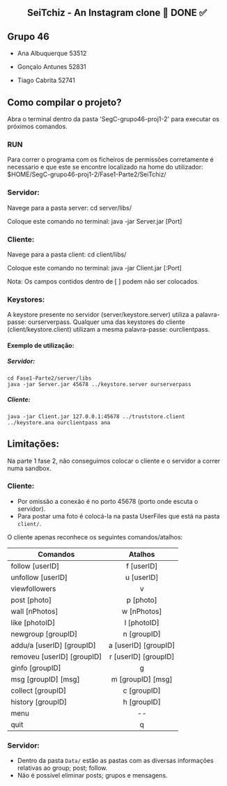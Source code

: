 <h2 align="center"> 
	SeiTchiz - An Instagram clone 🚀 DONE ✅
</h2>

## Grupo 46

- Ana Albuquerque 53512

- Gonçalo Antunes 52831

- Tiago Cabrita 52741

## Como compilar o projeto?

Abra o terminal dentro da pasta 'SegC-grupo46-proj1-2' para executar os próximos comandos.

### RUN
Para correr o programa com os ficheiros de permissões corretamente é necessario e que este se encontre localizado na home do utilizador: $HOME/SegC-grupo46-proj1-2/Fase1-Parte2/SeiTchiz/

### Servidor:

Navege para a pasta server:
cd server/libs/

Coloque este comando no terminal:
java -jar Server.jar [Port] <keystore> <keystore-password>

### Cliente:

Navege para a pasta client:
cd client/libs/

Coloque este comando no terminal:
java -jar Client.jar <IP>[:Port] <username> <truststore> <keystore> <keystore-password> <localUserID>

Nota: Os campos contidos dentro de [ ] podem não ser colocados.

### Keystores:
A keystore presente no servidor (server/keystore.server) utiliza a palavra-passe: ourserverpass. Qualquer uma das keystores do cliente (client/keystore.client) utilizam a mesma palavra-passe: ourclientpass.

#### Exemplo de utilização:
##### Servidor:  
   `cd Fase1-Parte2/server/libs`  
   `java -jar Server.jar 45678 ../keystore.server ourserverpass`  
##### Cliente:    
   `java -jar Client.jar 127.0.0.1:45678 ../truststore.client ../keystore.ana ourclientpass ana`

## Limitações:

Na parte 1 fase 2, não conseguimos colocar o cliente e o servidor a correr numa sandbox.

### Cliente:

- Por omissão a conexão é no porto 45678 (porto onde escuta o servidor).
- Para postar uma foto é colocá-la na pasta UserFiles que está na pasta ``` client/ ```.

O cliente apenas reconhece os seguintes comandos/atalhos:


|       Comandos              |          Atalhos       |
|-----------------------------|:----------------------:|
|			follow [userID]					| f [userID]             |
| unfollow [userID]	          | u [userID] 	        	 |
| viewfollowers								| v                      |
| post [photo]								|	p [photo]              |
| wall [nPhotos]							| w [nPhotos]            |
| like [photoID]							| l [photoID]	           |
| newgroup [groupID]					| n [groupID]            |
| addu/a [userID]	[groupID]		| a [userID] [groupID]   |
| removeu [userID] [groupID]	| r [userID] [groupID]   |
| ginfo [groupID]							| g	                     |
| msg [groupID] [msg]					| m [groupID] [msg]      |
| collect [groupID]						| c [groupID]            |
| history [groupID]						| h [groupID]	           |
| menu												| --                     |
| quit												|	q		          	       |

### Servidor:
- Dentro da pasta ``` Data/ ``` estão as pastas com as diversas informações relativas ao group; post; follow.
- Não é possível eliminar posts; grupos e mensagens.

